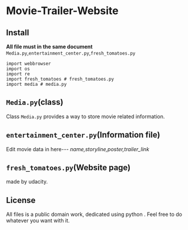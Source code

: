 # Movie-Trailer-Website
## Install
**All file must in the same document** `Media.py`,`entertainment_center.py`,`fresh_tomatoes.py`
```
import webbrowser
import os
import re
import fresh_tomatoes # fresh_tomatoes.py
import media # media.py
```
## `Media.py`(class)
Class `Media.py` provides a way to store movie related information.

## `entertainment_center.py`(Information file)
Edit movie data in here---   _name,storyline,poster,trailer_link_

## `fresh_tomatoes.py`(Website page)
made by udacity.


## License
All files is a public domain work, dedicated using python . Feel free to do whatever you want with it.

